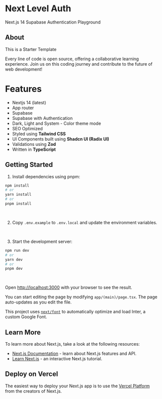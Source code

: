 # Next Level Auth

Next.js 14 Supabase Authentication Playground

## About

This is a Starter Template

Every line of code is open source, offering a collaborative learning experience. Join us on this coding journey and contribute to the future of web development!

# Features

- Nextjs 14 (latest)
- App router
- Supabase
- Supabase with Authentication
- Dark, Light and System - Color theme mode
- SEO Optimized
- Styled using **Tailwind CSS**
- UI Components built using **Shadcn UI (Radix UI)**
- Validations using **Zod**
- Written in **TypeScript**

## Getting Started

1. Install dependencies using pnpm:

```bash
npm install
# or
yarn install
# or
pnpm install
```

<br />

2. Copy `.env.example` to `.env.local` and update the environment variables.

<br />

3. Start the development server:

```bash
npm run dev
# or
yarn dev
# or
pnpm dev
```

<br />

Open [http://localhost:3000](http://localhost:3000) with your browser to see the result.

You can start editing the page by modifying `app/(main)/page.tsx`. The page auto-updates as you edit the file.

This project uses [`next/font`](https://nextjs.org/docs/basic-features/font-optimization) to automatically optimize and load Inter, a custom Google Font.

## Learn More

To learn more about Next.js, take a look at the following resources:

- [Next.js Documentation](https://nextjs.org/docs) - learn about Next.js features and API.
- [Learn Next.js](https://nextjs.org/learn) - an interactive Next.js tutorial.

## Deploy on Vercel

The easiest way to deploy your Next.js app is to use the [Vercel Platform](https://vercel.com/new?utm_medium=default-template&filter=next.js&utm_source=create-next-app&utm_campaign=create-next-app-readme) from the creators of Next.js.
